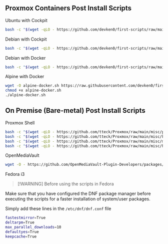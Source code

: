 ## Proxmox Containers Post Install Scripts

Ubuntu with Cockpit

```bash
bash -c "$(wget -qLO - https://github.com/devken0/first-scripts/raw/main/proxmox-ct/ubuntu-cockpit.sh)"
```

Debian with Cockpit

```bash
bash -c "$(wget -qLO - https://github.com/devken0/first-scripts/raw/main/proxmox-ct/debian-cockpit.sh)"
```

Debian with Docker

```bash
bash -c "$(wget -qLO - https://github.com/devken0/first-scripts/raw/main/proxmox-ct/debian-docker.sh)"
```

Alpine with Docker

```bash
wget -O alpine-docker.sh https://raw.githubusercontent.com/devken0/first-scripts/main/proxmox-ct/alpine-docker.sh
chmod +x alpine-docker.sh
./alpine-docker.sh
```

## On Premise (Bare-metal) Post Install Scripts

Proxmox Shell

```bash
bash -c "$(wget -qLO - https://github.com/tteck/Proxmox/raw/main/misc/post-pve-install.sh)"
bash -c "$(wget -qLO - https://github.com/tteck/Proxmox/raw/main/misc/kernel-clean.sh)"
bash -c "$(wget -qLO - https://github.com/tteck/Proxmox/raw/main/misc/microcode.sh)"
bash -c "$(wget -qLO - https://github.com/tteck/Proxmox/raw/main/misc/host-backup.sh)"
```

OpenMediaVault

```bash
wget -O - https://github.com/OpenMediaVault-Plugin-Developers/packages/raw/master/install | bash
```

Fedora i3

> [!WARNING] Before using the scripts in Fedora 

Make sure that you have configured the DNF package manager before executing the scripts for a faster installation of system/user packages.

Simply add these lines in the `/etc/dnf/dnf.conf` file

```bash
fastestmirror=True
deltarpm=True
max_parallel_downloads=10
defaultyes=True
keepcache=True
```

```bash
```

